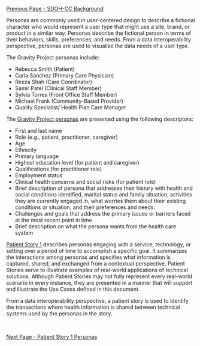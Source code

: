 [Previous Page - SDOH-CC Background](SDOH-CCBackground.html)

Personas are commonly used in user-centered design to describe a fictional character who would represent a user type that might use a site, brand, or product in a similar way.  Personas describe the fictional person in terms of their behaviors, skills, preferences, and needs.  From a data interoperability perspective, personas are used to visualize the data needs of a user type. 

The Gravity Project personas include:  
* Rebecca Smith (Patient)
* Carla Sanchez (Primary Care Physician)
* Reeza Shah (Care Coordinator)
* Samir Patel (Clinical Staff Member)
* Sylvia Torres (Front Office Staff Member)
* Michael Frank (Community-Based Provider)
* Quality Specialist/ Health Plan Care Manager


The [Gravity Project personas](PatientStory1Personas.html) are presented using the following descriptors:
* 	First and last name
* 	Role (e.g., patient, practitioner, caregiver)
* 	Age
* 	Ethnicity
* 	Primary language
* 	Highest education level (for patient and caregiver)
* 	Qualifications (for practitioner role)
* 	Employment status
* 	Clinical health concerns and social risks (for patient role)
* 	Brief description of persona that addresses their history with health and social conditions identified, marital status and family situation, activities they are currently engaged in, what worries them about their existing conditions or situation, and their preferences and needs.
*	Challenges and goals that address the primary issues or barriers faced at the most recent point in time
*	Brief description on what the persona wants from the health care system

[Patient Story 1](PatientStory1.html) describes personas engaging with a service, technology, or setting over a period of time to accomplish a specific goal.  It summarizes the interactions among personas and specifies what information is captured, shared, and exchanged from a contextual perspective.  Patient Stories serve to illustrate examples of real-world applications of technical solutions.  Although Patient Stories may not fully represent every real-world scenario in every instance, they are presented in a manner that will support and illustrate the Use Cases defined in this document. 

From a data interoperability perspective, a patient story is used to identify the transactions where health information is shared between technical systems used by the personas in the story. 

<br>

[Next Page - Patient Story 1 Personas](PatientStory1Personas.html)